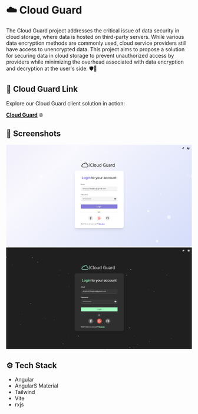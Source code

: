 # ☁️ Cloud Guard

The Cloud Guard project addresses the critical issue of data security in cloud storage, where data is hosted on third-party servers. While various data encryption methods are commonly used, cloud service providers still have access to unencrypted data. This project aims to propose a solution for securing data in cloud storage to prevent unauthorized access by providers while minimizing the overhead associated with data encryption and decryption at the user's side. 🛡️💾

## 🚀 Cloud Guard Link

Explore our Cloud Guard client solution in action:

[**Cloud Guard**](https://auth.cloud-guard.app/) 🌐

## 📸 Screenshots

![App Screenshot](https://github.com/Dmytro27Ind/images/blob/main/cloud-guard-client-2.png)
![App Screenshot](https://github.com/Dmytro27Ind/images/blob/main/cloud-guard-client-1.png)

## ⚙️ Tech Stack
- Angular
- AngularS Material
- Tailwind
- Vite
- rxjs